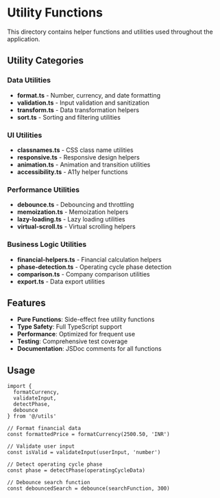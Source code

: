 # Utility Functions

This directory contains helper functions and utilities used throughout the application.

## Utility Categories

### Data Utilities
- **format.ts** - Number, currency, and date formatting
- **validation.ts** - Input validation and sanitization
- **transform.ts** - Data transformation helpers
- **sort.ts** - Sorting and filtering utilities

### UI Utilities
- **classnames.ts** - CSS class name utilities
- **responsive.ts** - Responsive design helpers
- **animation.ts** - Animation and transition utilities
- **accessibility.ts** - A11y helper functions

### Performance Utilities
- **debounce.ts** - Debouncing and throttling
- **memoization.ts** - Memoization helpers
- **lazy-loading.ts** - Lazy loading utilities
- **virtual-scroll.ts** - Virtual scrolling helpers

### Business Logic Utilities
- **financial-helpers.ts** - Financial calculation helpers
- **phase-detection.ts** - Operating cycle phase detection
- **comparison.ts** - Company comparison utilities
- **export.ts** - Data export utilities

## Features

- **Pure Functions**: Side-effect free utility functions
- **Type Safety**: Full TypeScript support
- **Performance**: Optimized for frequent use
- **Testing**: Comprehensive test coverage
- **Documentation**: JSDoc comments for all functions

## Usage

```tsx
import { 
  formatCurrency, 
  validateInput,
  detectPhase,
  debounce 
} from '@/utils'

// Format financial data
const formattedPrice = formatCurrency(2500.50, 'INR')

// Validate user input
const isValid = validateInput(userInput, 'number')

// Detect operating cycle phase
const phase = detectPhase(operatingCycleData)

// Debounce search function
const debouncedSearch = debounce(searchFunction, 300)
``` 